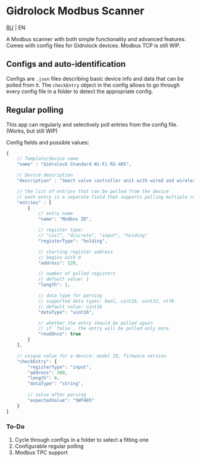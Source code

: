# Gidrolock Modbus Scanner

[RU](https://github.com/nikzori/modbus-scanner) | EN

A Modbus scanner with both simple functionality and advanced features. Comes with config files for Gidrolock devices.
Modbus TCP is still WIP.

## Configs and auto-identification

Configs are `.json` files describing basic device info and data that can be polled from it. 
The `checkEntry` object in the config allows to go through every config file in a folder to detect the appropriate config.

## Regular polling

This app can regularly and selectively poll entries from the config file. (Works, but still WIP)

Config fields and possible values:

```js
{
	// Template/device name
	"name" : "Gidrolock Standard Wi-Fi RS-485",

	// Device description
	"description" : "Smart valve controller unit with wired and wireless leak sensor support",

	// the list of entries that can be polled from the device
	// each entry is a separate field that supports polling multiple registers and parsing data into UTF-8, int, etc.
	"entries" : [
		{
			// entry name
			"name": "Modbus ID",

			// register type:
			// "coil", "discrete", "input", "holding"
			"registerType": "holding",

			// starting register address 
			// begins with 0
			"address": 128,

			// number of polled registers
			// default value: 1
			"length": 1,

			// data type for parsing
			// supported data types: bool, uint16, uint32, utf8
			// default value: uint16
			"dataType": "uint16",

			// whether the entry should be polled again
			// if `false`, the entry will be polled only once
			"readOnce": true
		}
	],

	// unique value for a device: model ID, firmware version
	"checkEntry": {
		"registerType": "input", 
		"address": 200,
		"length": 6,
		"dataType": "string",
		
		// value after parsing
		"expectedValue": "SWT485"
	}
}
```


### To-Do
1. Cycle through configs in a folder to select a fitting one
2. Configurable regular polling
3. Modbus TPC support

